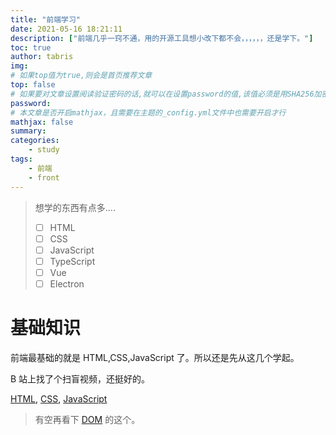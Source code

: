 ```yaml
---
title: "前端学习"
date: 2021-05-16 18:21:11
description: ["前端几乎一窍不通，用的开源工具想小改下都不会，，，，，，还是学下。"]
toc: true
author: tabris
img:
# 如果top值为true,则会是首页推荐文章
top: false
# 如果要对文章设置阅读验证密码的话,就可以在设置password的值,该值必须是用SHA256加密后的密码,防止被他人识破
password:
# 本文章是否开启mathjax，且需要在主题的_config.yml文件中也需要开启才行
mathjax: false
summary:
categories:
    - study
tags:
    - 前端
    - front
---
```

> 想学的东西有点多....
>
> - [ ] HTML
> - [ ] CSS
> - [ ] JavaScript
> - [ ] TypeScript
> - [ ] Vue
> - [ ] Electron
>

# 基础知识

前端最基础的就是 HTML,CSS,JavaScript 了。所以还是先从这几个学起。

B 站上找了个扫盲视频，还挺好的。

[HTML](https://www.bilibili.com/video/BV1vs411M7aT), [CSS](https://www.bilibili.com/video/BV1bW411R7hg?t=5945), [JavaScript](https://www.bilibili.com/video/BV1Jt411D7j6?t=2)

> 有空再看下 [DOM](https://www.bilibili.com/video/BV1Nt411q73a) 的这个。
>